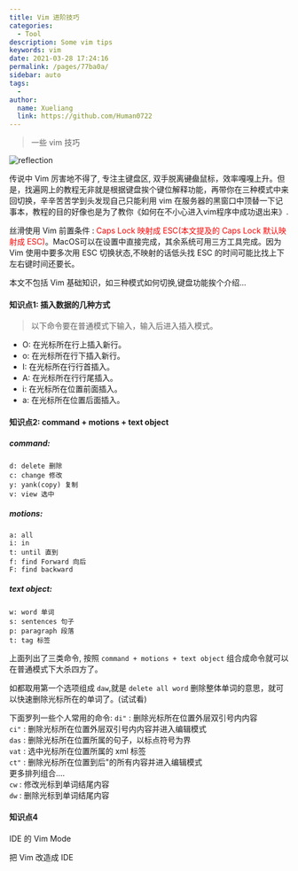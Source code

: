 ```yaml
---
title: Vim 进阶技巧
categories: 
  - Tool
description: Some vim tips
keywords: vim
date: 2021-03-28 17:24:16
permalink: /pages/77ba0a/
sidebar: auto
tags: 
  - 
author: 
  name: Xueliang
  link: https://github.com/Human0722
---
```


> 一些 vim 技巧

![reflection](/images/tool/reflection.png)   

传说中 Vim 厉害地不得了, 专注主键盘区, 双手脱离<del>键盘</del>鼠标，效率嘎嘎上升。但是，找遍网上的教程无非就是根据键盘挨个键位解释功能，再带你在三种模式中来回切换，辛辛苦苦学到头发现自己只能利用 vim 在服务器的黑窗口中顶替一下记事本，教程的目的好像也是为了教你《如何在不小心进入vim程序中成功退出来》.  

丝滑使用 Vim 前置条件 :  <font style="color:red">Caps Lock 映射成 ESC(本文提及的 Caps Lock 默认映射成 ESC)</font>。MacOS可以在设置中直接完成，其余系统可用三方工具完成。因为 Vim 使用中要多次用 ESC 切换状态,不映射的话低头找 ESC 的时间可能比找上下左右键时间还要长。

本文不包括 Vim 基础知识，如三种模式如何切换,键盘功能挨个介绍...  

#### 知识点1: 插入数据的几种方式
> 以下命令要在普通模式下输入，输入后进入插入模式。  

- O:  在光标所在行上插入新行。
- o:  在光标所在行下插入新行。
- I:  在光标所在行行首插入。
- A:  在光标所在行行尾插入。
- i:  在光标所在位置前面插入。
- a:  在光标所在位置后面插入。

#### 知识点2: command + motions + text object
##### command:
    d: delete 删除
    c: change 修改
    y: yank(copy) 复制
    v: view 选中

##### motions:
    a: all 
    i: in
    t: until 直到
    f: find Forward 向后
    F: find backward

##### text object:
    w: word 单词
    s: sentences 句子
    p: paragraph 段落
    t: tag 标签

上面列出了三类命令, 按照 `command + motions + text object` 组合成命令就可以在普通模式下大杀四方了。   

如都取用第一个选项组成 `daw`,就是 `delete all word` 删除整体单词的意思，就可以快速删除光标所在的单词了。(试试看)  

下面罗列一些个人常用的命令:
    `di"` : 删除光标所在位置外层双引号内内容  
    `ci"` : 删除光标所在位置外层双引号内内容并进入编辑模式  
    `das` : 删除光标所在位置所属的句子，以标点符号为界  
    `vat` : 选中光标所在位置所属的 xml 标签  
    `ct"` : 删除光标所在位置到后"的所有内容并进入编辑模式  
    更多排列组合....  
    `cw`  : 修改光标到单词结尾内容  
    `dw`  : 删除光标到单词结尾内容  

#### 知识点4
IDE 的 Vim Mode <span class='ec ec-100'></span>  

把 Vim 改造成 IDE<span class='ec ec-x'></span>






    